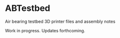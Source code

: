 # ABTestbed
Air bearing testbed 3D printer files and assembly notes

Work in progress. Updates forthcoming.
